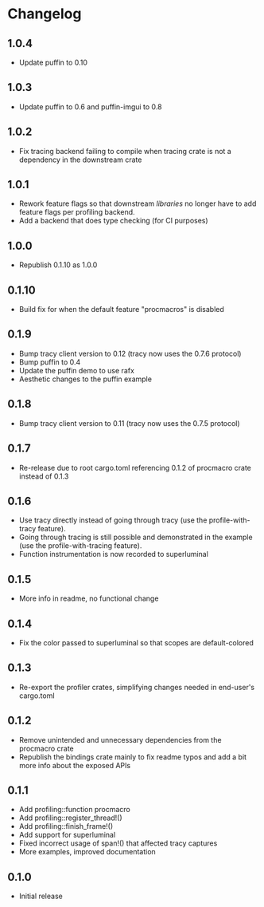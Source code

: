 # Changelog

## 1.0.4
 * Update puffin to 0.10

## 1.0.3
 * Update puffin to 0.6 and puffin-imgui to 0.8

## 1.0.2
 * Fix tracing backend failing to compile when tracing crate is not a dependency in the downstream crate

## 1.0.1
 * Rework feature flags so that downstream *libraries* no longer have to add feature flags per profiling backend.
 * Add a backend that does type checking (for CI purposes)

## 1.0.0
 * Republish 0.1.10 as 1.0.0

## 0.1.10
 * Build fix for when the default feature "procmacros" is disabled

## 0.1.9
 * Bump tracy client version to 0.12 (tracy now uses the 0.7.6 protocol)
 * Bump puffin to 0.4
 * Update the puffin demo to use rafx
 * Aesthetic changes to the puffin example

## 0.1.8
 * Bump tracy client version to 0.11 (tracy now uses the 0.7.5 protocol)

## 0.1.7
 * Re-release due to root cargo.toml referencing 0.1.2 of procmacro crate instead of 0.1.3

## 0.1.6
 * Use tracy directly instead of going through tracy (use the profile-with-tracy feature).
 * Going through tracing is still possible and demonstrated in the example (use the profile-with-tracing feature).
 * Function instrumentation is now recorded to superluminal

## 0.1.5
 * More info in readme, no functional change

## 0.1.4
 * Fix the color passed to superluminal so that scopes are default-colored

## 0.1.3
 * Re-export the profiler crates, simplifying changes needed in end-user's cargo.toml

## 0.1.2
 * Remove unintended and unnecessary dependencies from the procmacro crate
 * Republish the bindings crate mainly to fix readme typos and add a bit more info about the exposed APIs

## 0.1.1
 * Add profiling::function procmacro
 * Add profiling::register_thread!()
 * Add profiling::finish_frame!()
 * Add support for superluminal
 * Fixed incorrect usage of span!() that affected tracy captures
 * More examples, improved documentation

## 0.1.0
 * Initial release